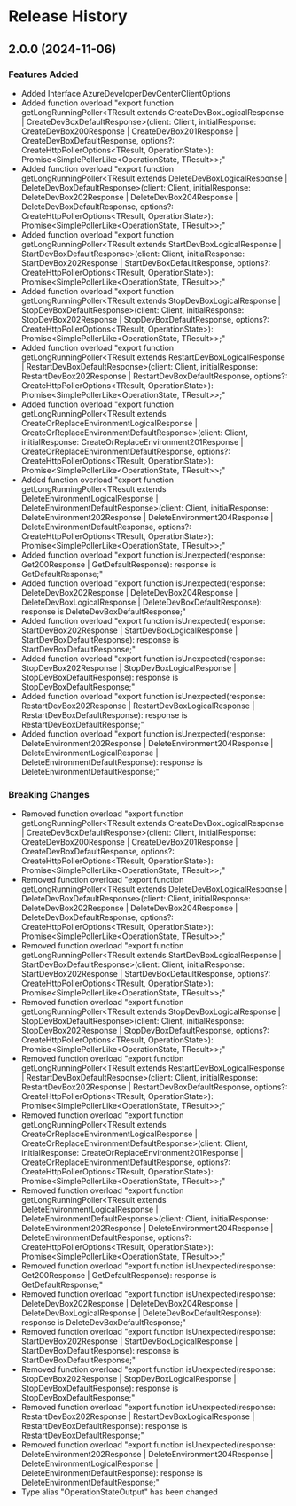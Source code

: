 # Release History
    
## 2.0.0 (2024-11-06)
    
### Features Added

  - Added Interface AzureDeveloperDevCenterClientOptions
  - Added function overload "export function getLongRunningPoller<TResult extends CreateDevBoxLogicalResponse | CreateDevBoxDefaultResponse>(client: Client, initialResponse: CreateDevBox200Response | CreateDevBox201Response | CreateDevBoxDefaultResponse, options?: CreateHttpPollerOptions<TResult, OperationState<TResult>>): Promise<SimplePollerLike<OperationState<TResult>, TResult>>;"
  - Added function overload "export function getLongRunningPoller<TResult extends DeleteDevBoxLogicalResponse | DeleteDevBoxDefaultResponse>(client: Client, initialResponse: DeleteDevBox202Response | DeleteDevBox204Response | DeleteDevBoxDefaultResponse, options?: CreateHttpPollerOptions<TResult, OperationState<TResult>>): Promise<SimplePollerLike<OperationState<TResult>, TResult>>;"
  - Added function overload "export function getLongRunningPoller<TResult extends StartDevBoxLogicalResponse | StartDevBoxDefaultResponse>(client: Client, initialResponse: StartDevBox202Response | StartDevBoxDefaultResponse, options?: CreateHttpPollerOptions<TResult, OperationState<TResult>>): Promise<SimplePollerLike<OperationState<TResult>, TResult>>;"
  - Added function overload "export function getLongRunningPoller<TResult extends StopDevBoxLogicalResponse | StopDevBoxDefaultResponse>(client: Client, initialResponse: StopDevBox202Response | StopDevBoxDefaultResponse, options?: CreateHttpPollerOptions<TResult, OperationState<TResult>>): Promise<SimplePollerLike<OperationState<TResult>, TResult>>;"
  - Added function overload "export function getLongRunningPoller<TResult extends RestartDevBoxLogicalResponse | RestartDevBoxDefaultResponse>(client: Client, initialResponse: RestartDevBox202Response | RestartDevBoxDefaultResponse, options?: CreateHttpPollerOptions<TResult, OperationState<TResult>>): Promise<SimplePollerLike<OperationState<TResult>, TResult>>;"
  - Added function overload "export function getLongRunningPoller<TResult extends CreateOrReplaceEnvironmentLogicalResponse | CreateOrReplaceEnvironmentDefaultResponse>(client: Client, initialResponse: CreateOrReplaceEnvironment201Response | CreateOrReplaceEnvironmentDefaultResponse, options?: CreateHttpPollerOptions<TResult, OperationState<TResult>>): Promise<SimplePollerLike<OperationState<TResult>, TResult>>;"
  - Added function overload "export function getLongRunningPoller<TResult extends DeleteEnvironmentLogicalResponse | DeleteEnvironmentDefaultResponse>(client: Client, initialResponse: DeleteEnvironment202Response | DeleteEnvironment204Response | DeleteEnvironmentDefaultResponse, options?: CreateHttpPollerOptions<TResult, OperationState<TResult>>): Promise<SimplePollerLike<OperationState<TResult>, TResult>>;"
  - Added function overload "export function isUnexpected(response: Get200Response | GetDefaultResponse): response is GetDefaultResponse;"
  - Added function overload "export function isUnexpected(response: DeleteDevBox202Response | DeleteDevBox204Response | DeleteDevBoxLogicalResponse | DeleteDevBoxDefaultResponse): response is DeleteDevBoxDefaultResponse;"
  - Added function overload "export function isUnexpected(response: StartDevBox202Response | StartDevBoxLogicalResponse | StartDevBoxDefaultResponse): response is StartDevBoxDefaultResponse;"
  - Added function overload "export function isUnexpected(response: StopDevBox202Response | StopDevBoxLogicalResponse | StopDevBoxDefaultResponse): response is StopDevBoxDefaultResponse;"
  - Added function overload "export function isUnexpected(response: RestartDevBox202Response | RestartDevBoxLogicalResponse | RestartDevBoxDefaultResponse): response is RestartDevBoxDefaultResponse;"
  - Added function overload "export function isUnexpected(response: DeleteEnvironment202Response | DeleteEnvironment204Response | DeleteEnvironmentLogicalResponse | DeleteEnvironmentDefaultResponse): response is DeleteEnvironmentDefaultResponse;"

### Breaking Changes

  - Removed function overload "export function getLongRunningPoller<TResult extends CreateDevBoxLogicalResponse | CreateDevBoxDefaultResponse>(client: Client, initialResponse: CreateDevBox200Response | CreateDevBox201Response | CreateDevBoxDefaultResponse, options?: CreateHttpPollerOptions<TResult, OperationState<TResult>>): Promise<SimplePollerLike<OperationState<TResult>, TResult>>;"
  - Removed function overload "export function getLongRunningPoller<TResult extends DeleteDevBoxLogicalResponse | DeleteDevBoxDefaultResponse>(client: Client, initialResponse: DeleteDevBox202Response | DeleteDevBox204Response | DeleteDevBoxDefaultResponse, options?: CreateHttpPollerOptions<TResult, OperationState<TResult>>): Promise<SimplePollerLike<OperationState<TResult>, TResult>>;"
  - Removed function overload "export function getLongRunningPoller<TResult extends StartDevBoxLogicalResponse | StartDevBoxDefaultResponse>(client: Client, initialResponse: StartDevBox202Response | StartDevBoxDefaultResponse, options?: CreateHttpPollerOptions<TResult, OperationState<TResult>>): Promise<SimplePollerLike<OperationState<TResult>, TResult>>;"
  - Removed function overload "export function getLongRunningPoller<TResult extends StopDevBoxLogicalResponse | StopDevBoxDefaultResponse>(client: Client, initialResponse: StopDevBox202Response | StopDevBoxDefaultResponse, options?: CreateHttpPollerOptions<TResult, OperationState<TResult>>): Promise<SimplePollerLike<OperationState<TResult>, TResult>>;"
  - Removed function overload "export function getLongRunningPoller<TResult extends RestartDevBoxLogicalResponse | RestartDevBoxDefaultResponse>(client: Client, initialResponse: RestartDevBox202Response | RestartDevBoxDefaultResponse, options?: CreateHttpPollerOptions<TResult, OperationState<TResult>>): Promise<SimplePollerLike<OperationState<TResult>, TResult>>;"
  - Removed function overload "export function getLongRunningPoller<TResult extends CreateOrReplaceEnvironmentLogicalResponse | CreateOrReplaceEnvironmentDefaultResponse>(client: Client, initialResponse: CreateOrReplaceEnvironment201Response | CreateOrReplaceEnvironmentDefaultResponse, options?: CreateHttpPollerOptions<TResult, OperationState<TResult>>): Promise<SimplePollerLike<OperationState<TResult>, TResult>>;"
  - Removed function overload "export function getLongRunningPoller<TResult extends DeleteEnvironmentLogicalResponse | DeleteEnvironmentDefaultResponse>(client: Client, initialResponse: DeleteEnvironment202Response | DeleteEnvironment204Response | DeleteEnvironmentDefaultResponse, options?: CreateHttpPollerOptions<TResult, OperationState<TResult>>): Promise<SimplePollerLike<OperationState<TResult>, TResult>>;"
  - Removed function overload "export function isUnexpected(response: Get200Response | GetDefaultResponse): response is GetDefaultResponse;"
  - Removed function overload "export function isUnexpected(response: DeleteDevBox202Response | DeleteDevBox204Response | DeleteDevBoxLogicalResponse | DeleteDevBoxDefaultResponse): response is DeleteDevBoxDefaultResponse;"
  - Removed function overload "export function isUnexpected(response: StartDevBox202Response | StartDevBoxLogicalResponse | StartDevBoxDefaultResponse): response is StartDevBoxDefaultResponse;"
  - Removed function overload "export function isUnexpected(response: StopDevBox202Response | StopDevBoxLogicalResponse | StopDevBoxDefaultResponse): response is StopDevBoxDefaultResponse;"
  - Removed function overload "export function isUnexpected(response: RestartDevBox202Response | RestartDevBoxLogicalResponse | RestartDevBoxDefaultResponse): response is RestartDevBoxDefaultResponse;"
  - Removed function overload "export function isUnexpected(response: DeleteEnvironment202Response | DeleteEnvironment204Response | DeleteEnvironmentLogicalResponse | DeleteEnvironmentDefaultResponse): response is DeleteEnvironmentDefaultResponse;"
  - Type alias "OperationStateOutput" has been changed
    
